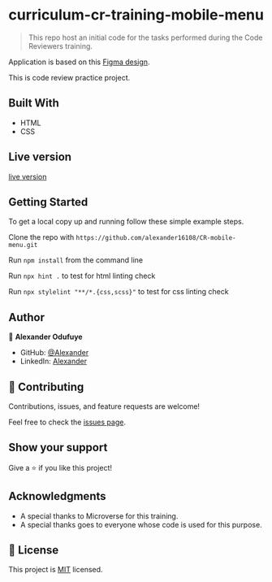 # curriculum-cr-training-mobile-menu


> This repo host an initial code for the tasks performed during the Code Reviewers training.

Application is based on this [Figma design](https://www.figma.com/file/t3EJUCAEViw3QasuJLPLVT/Microverse-Student-Potfolio-Templates-Main?node-id=1%3A1471).

This is code review practice project.

## Built With

- HTML
- CSS

## Live version
[live version](https://alexander16108.github.io/CR-mobile-menu/https://alexander16108.github.io/CR-mobile-menu/)
## Getting Started


To get a local copy up and running follow these simple example steps.

Clone the repo with `https://github.com/alexander16108/CR-mobile-menu.git`

Run `npm install` from the command line

Run `npx hint .` to test for html linting check

Run `npx stylelint "**/*.{css,scss}"` to test for css linting check 

## Author

👤 **Alexander Odufuye**

- GitHub: [@Alexander](https://github.com/alexander16108)
- LinkedIn: [Alexander](https://www.linkedin.com/in/codingrex/)


## 🤝 Contributing

Contributions, issues, and feature requests are welcome!

Feel free to check the [issues page](https://github.com/alexander16108/CR-mobile-menu/issues).

## Show your support

Give a ⭐️ if you like this project!

## Acknowledgments

- A special thanks to Microverse for this training.
- A special thanks goes to everyone whose code is used for this purpose.

## 📝 License

This project is [MIT](./MIT.md) licensed.
